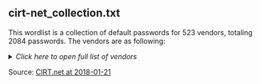 ## cirt-net_collection.txt

This wordlist is a collection of default passwords for 523 vendors, totaling 2084 passwords. The vendors are as following:

<details>
  <summary><i>Click here to open full list of vendors</i></summary>
  
  - 2Wire Inc.
  - 360 Systems
  - 3COM
  - 3M
  - Accelerated Networks
  - ACCTON
  - Acer
  - Actiontec
  - Adaptec
  - ADC Kentrox
  - AdComplete.com
  - AddPac Technology
  - Adobe
  - ADT
  - Adtech
  - Adtran
  - Advanced Integration
  - AIRAYA Corp
  - Airlink
  - AirLink Plus
  - Aironet
  - Airway
  - Aladdin
  - Alcatel
  - Alien Technology
  - Allied Telesyn
  - Allnet
  - Allot
  - Alteon
  - Ambit
  - AMI
  - Amino
  - AmpJuke
  - Amptron
  - AMX
  - Apache
  - Apache Project
  - APC
  - Apple
  - Apple Computer
  - Arris
  - Arrowpoint
  - Aruba
  - Asante
  - Ascend
  - Ascom
  - AST
  - Asus
  - AT&T;
  - Atlassian
  - Attachmate
  - Audioactive
  - Autodesk
  - Avaya
  - Avenger News System (ANS)
  - AWARD
  - Axis
  - Axis Communications
  - Axway
  - Barco, Inc.
  - Barracuda
  - Bay Networks
  - Best Practical Solutions
  - BestPractical
  - Bewan
  - Billion
  - Bintec
  - Biodata
  - Biostar
  - Biscom
  - BizDesign
  - Black Duck Software, Inc.
  - Black Widow Web Design Ltd
  - Blitzz Technologies
  - BMC Software
  - Bomgar
  - Borland
  - Breezecom
  - Brocade
  - Brother
  - Brother Industries Ltd.
  - BT
  - Buffalo/MELCO
  - Busybox
  - Cabletron
  - Capricorn Infotech India
  - CareStream Health
  - Carsten Schmitz
  - Cayman
  - Cellit , Inc
  - Ceragon Networks
  - CGI World
  - Chase Research
  - Check Point
  - Chuming Chen
  - Ciphertrust
  - Cisco
  - Cisco-Arrowpoint
  - Citrix Systems, Inc.
  - Claris
  - ClearOne Communications
  - Cobalt
  - Colubris Networks
  - Comcast SMC
  - Comersus
  - Comodo Group, Inc
  - Compaq
  - Compualynx
  - Conceptronic
  - Concord
  - Conexant
  - Control4
  - CoronaMatrix
  - Covertix
  - Crystalview
  - CTX International
  - Cyberguard
  - CyberMax
  - Cyberoam
  - Cyclades
  - D-Link
  - Daewoo
  - Dallas Semiconductors
  - Dassault Systemes
  - Data General
  - Datacom
  - DataWizard Technologies Inc.
  - Davolink
  - Daytek
  - Debian
  - Deerfield
  - Dell
  - Develcon
  - Dictaphone
  - Digicorp
  - Digicraft Software
  - Digital Equipment
  - Digium, Inc.
  - Divar
  - Dlink
  - DotNetNuke Corporation
  - Draytek
  - Draytek Corp
  - Ducati Motor Holding
  - DuPont
  - DVB
  - Dynalink
  - Dynix Library Systems
  - Eaton
  - Echelon Corporation
  - Edimax
  - Efficient
  - Ektron, Inc.
  - Elron
  - Elsa
  - EMC
  - Eminent
  - Enhydra 
  - Enox
  - Enterasys
  - Entrust
  - EPiServer AB
  - Epox
  - eQ-3
  - Ericsson
  - eSeSIX Computer GmbH
  - Exabyte
  - Exacq Technologies
  - Exinda Networks
  - Extended Systems
  - Extreme Networks
  - eZ Systems
  - EZPhotoSales
  - F5
  - Fastream Technologies
  - Fastwire
  - FatWire
  - Firebird Project
  - Flowpoint
  - Fortinet
  - Foscam
  - Foundry Networks
  - Freetech
  - FrontRange Solutions
  - Funk Software
  - Galacticomm
  - Gandalf
  - Gateway
  - GE Security, Inc.
  - Geeklog
  - General Instruments
  - glFtpD
  - Globespan Virata
  - Google
  - Gossamer Threads Inc.
  - GrandStream
  - Grandstream Networks, Inc
  - Groupee, Inc.
  - GuardOne
  - H2O Project
  - Hayes
  - Hemoco Software
  - Hewlett-Packard
  - HighPOint
  - Honeynet Project
  - Horizon DataSys
  - Hosting Controller
  - HP
  - Huawei Technologies Co
  - Hyperic, Inc.
  - IBM
  - Inedo
  - Informix
  - Infrant
  - Innovaphone
  - Inova
  - Integrated Networks
  - Intel
  - IntelliTouch
  - Interbase
  - iNTERFACEWARE Inc.
  - Intermec
  - Internet Archive
  - Intersystems
  - Inventel Wanadoo
  - Ipswitch
  - IQinVision
  - IRC
  - IronPort
  - Iwill
  - JAMF Software
  - Janitza
  - Jaspersoft Corporation
  - JD Edwards
  - Jean-Philippe Lang
  - Jeebles Technology
  - Jetform
  - JetWay
  - Johnson Controls
  - Joss Technology
  - Juniper
  - Justin Hagstrom
  - Kentico Software
  - Kethinov
  - Kodak
  - Konica Minolta
  - Kronos
  - Kyocera
  - LaCie
  - LANSA
  - Lantronics
  - Lantronix
  - Leading Edge
  - Lenel
  - Level1
  - LGIC
  - Liebert
  - Lindsay Electronics
  - Linksys
  - Linux
  - Liquidware Labs, Inc.
  - Livingston
  - Loglogic
  - Longshine
  - Lucent
  - Luxon Communications
  - M Technology
  - MachSpeed
  - Macsense
  - Magento
  - Magic-Pro
  - Mambo
  - ManageEngine
  - Mandarin Library Automation
  - Mantis
  - Megastar
  - Mentec
  - Mercury Interactive
  - Michiel
  - Microcom
  - Micron
  - Micronet
  - Micronics
  - Microplex
  - Microsoft
  - Mike Peters
  - MikroTik
  - Mintel
  - Mitel Networks
  - mklencke
  - Mole
  - Motive
  - Motorola
  - MP3Mystic
  - Muze
  - MyioSoft
  - MySQL
  - Nanoteq
  - NCR
  - NEC
  - NetApp
  - Netasq
  - NetBotz
  - Netcomm
  - Netcordia
  - Netgear
  - NetGenesis
  - Netopia
  - Netscape
  - Netscreen
  - Netstar
  - NetworkICE
  - NewMedia-NET GmbH
  - Nexsan
  - NeXT
  - NICE Systems Ltd.
  - Niksun
  - Nimble
  - Nokia
  - Nortel
  - Novell
  - NSI
  - Nurit
  - ODS
  - Oleg Khabarov
  - Open-Xchange Inc.
  - Openlink
  - OpenMarket
  - Optivision
  - Oracle
  - Osicom
  - OTRS Inc.
  - Overland Storage
  - OvisLink Canada Inc.
  - Packard Bell
  - Packeteer
  - Panasonic
  - Pandatel
  - Parallels
  - Parrot
  - Patton
  - PBX
  - phpLiteAdmin
  - phpMyAdmin
  - PHPReactor
  - phpTest
  - Pikatel
  - Pirelli
  - Pivotal Software, Inc. 
  - PlainTree
  - PLANET Technology Corp.
  - PokerTracker Software
  - Pollsafe
  - Polycom
  - PostgreSQL
  - Powerchute
  - POWERLOGIC
  - Prestige
  - Prime
  - PrimeBase
  - Promise Technology, Inc.
  - Proxicast
  - Proxim
  - PRTG
  - Q-Tec
  - QDI
  - QualiTeam
  - Quantex
  - Quest Software
  - Questra Corporation
  - Radvision
  - Raidzone
  - Rainbow
  - Rainer Wichmann
  - Ramp Networks
  - RapidStream
  - Raritan
  - Raritan Inc.
  - RayTalk
  - RCA
  - Red Hat, Inc
  - Redcreek Communications
  - Remedy
  - remote-exploit
  - Research
  - Research Machines
  - Resumix
  - Ricoh
  - Rizen
  - RM
  - RNN
  - Rodopi
  - rPath
  - RSA
  - Saba
  - Safecom
  - Samba
  - Sambar Technologies
  - Samsung
  - Samuel Abels
  - SAP
  - Schneider Electric
  - Seagull Scientific
  - Seclore
  - Securicor3NET
  - Semaphore
  - Seyeon Technology Co., Ltd
  - Shiva
  - Shuttle
  - Siemens
  - Siemens Corp
  - Sierra Wireless
  - Silex Technology
  - Silicon Graphics
  - Site Interactive
  - Sitecom
  - Sitecore Corporation
  - Skybox Security
  - SMA America
  - SMC
  - Smith & Bentzen
  - Snap Appliance
  - Snom
  - Software AG
  - SolarWinds
  - Sonicwall
  - Sony
  - Sony Ericsson
  - Sourcefire
  - Sovereign Hill
  - Spider Systems
  - Splunk
  - Ssangyoung
  - Stan Ozier
  - Sun
  - Super Micro Computer, Inc.
  - SuperMicro
  - Surecom
  - Sweex
  - Sybase
  - Symantec
  - Symbol Technologies, Inc
  - Synology Inc
  - SysKonnect
  - Tandberg
  - Tasman
  - Tegile
  - Telappliant
  - Telebit
  - Telelec
  - Teletronics
  - Telewell
  - Telus
  - Terayon
  - test
  - TexBox
  - TextPortal
  - Thecus Tech
  - TIBCO
  - Tim Schaab
  - TimeTools
  - Tiny
  - Tinys
  - TMC
  - TopLayer
  - Toshiba
  - TOTOLINK
  - Trend Micro
  - Trintech
  - Triumph-Adler
  - Tumbleweed
  - TYPO3
  - Typo3 Association
  - U.S. Robotics
  - Unex
  - Unidesk
  - Unify
  - United Technologies Corporation
  - UNIX
  - Unknown
  - USRobotics
  - UT Lexar
  - UTStarcom
  - VBrick Systems
  - Verifone
  - Veritas
  - Verity
  - Verizon
  - vertex
  - Vextrec Technology
  - VieNuke
  - Vina Technologies
  - Virtual Programming
  - Visa VAP
  - Vobis
  - VoiceGenie Technologies
  - VoiceObjects Germany
  - Vonage
  - VPASP
  - Wanco, Inc.
  - WatchGuard
  - Web Wiz
  - Webmin
  - Webramp
  - Westell
  - Wim Bervoets
  - Wireless, Inc.
  - WWWBoard
  - X-Micro
  - Xavi
  - Xerox
  - Xinit Systems Ltd.
  - Xylan
  - Xyplex
  - Yakumo
  - Yuxin
  - Zcomax
  - Zebra Technologies
  - Zenith
  - ZEOS
  - Zeus
  - Zoom
  - Zyxel
</details>

Source: [CIRT.net at 2018-01-21](https://web.archive.org/web/20180620095657/https://cirt.net/passwords)